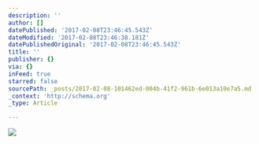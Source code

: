 ```yaml
---
description: ''
author: []
datePublished: '2017-02-08T23:46:45.543Z'
dateModified: '2017-02-08T23:46:38.181Z'
datePublishedOriginal: '2017-02-08T23:46:45.543Z'
title: ''
publisher: {}
via: {}
inFeed: true
starred: false
sourcePath: _posts/2017-02-08-101462ed-004b-41f2-961b-6e013a10e7a5.md
_context: 'http://schema.org'
_type: Article

---
```

![](https://the-grid-user-content.s3-us-west-2.amazonaws.com/3d78e2e2-9ddc-4ab8-a722-7576725244ef.jpg)